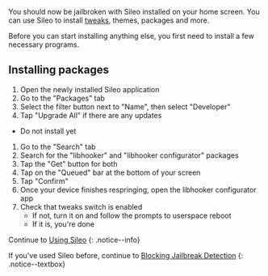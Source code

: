 You should now be jailbroken with Sileo installed on your home screen. You can use Sileo to install [tweaks](faq#tweaks), themes, packages and more.

Before you can start installing anything else, you first need to install a few necessary programs.

## Installing packages

1. Open the newly installed Sileo application
1. Go to the "Packages" tab
1. Select the filter button next to "Name", then select "Developer"
1. Tap "Upgrade All" if there are any updates
- Do not install yet
1. Go to the "Search" tab
1. Search for the "libhooker" and "libhooker configurator" packages
1. Tap the "Get" button for both
1. Tap on the "Queued" bar at the bottom of your screen
1. Tap "Confirm"
1. Once your device finishes respringing, open the libhooker configurator app
1. Check that tweaks switch is enabled
   - If not, turn it on and follow the prompts to userspace reboot
   - If it is, you're done

Continue to [Using Sileo](using-sileo)
{: .notice--info}

If you've used Sileo before, continue to [Blocking Jailbreak Detection](blocking-jailbreak-detection)
{: .notice--textbox}
